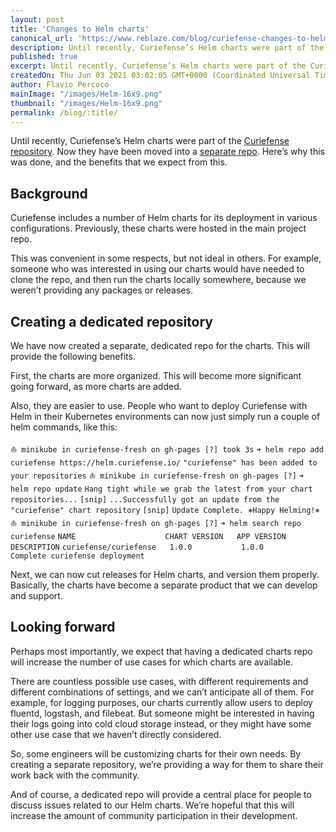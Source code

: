 ```yaml
---
layout: post
title: 'Changes to Helm charts'
canonical_url: 'https://www.reblaze.com/blog/curiefense-changes-to-helm-charts/'
description: Until recently, Curiefense’s Helm charts were part of the Curiefense repository. Now they have been moved into a separate repo. Here’s why this was done, and the benefits that we expect from this.
published: true
excerpt: Until recently, Curiefense’s Helm charts were part of the Curiefense repository. Now they have been moved into a separate repo. Here’s why this was done, and the benefits that we expect from this.
createdOn: Thu Jun 03 2021 03:02:05 GMT+0000 (Coordinated Universal Time)
author: Flavio Percoco
mainImage: "/images/Helm-16x9.png"
thumbnail: "/images/Helm-16x9.png"
permalink: /blog/:title/
---
```

Until recently, Curiefense’s Helm charts were part of the [Curiefense repository][1]. Now they have been moved into a [separate repo][2]. Here’s why this was done, and the benefits that we expect from this.

## Background

Curiefense includes a number of Helm charts for its deployment in various configurations. Previously, these charts were hosted in the main project repo.

This was convenient in some respects, but not ideal in others. For example, someone who was interested in using our charts would have needed to clone the repo, and then run the charts locally somewhere, because we weren’t providing any packages or releases.

## Creating a dedicated repository

We have now created a separate, dedicated repo for the charts. This will provide the following benefits.

First, the charts are more organized. This will become more significant going forward, as more charts are added.

Also, they are easier to use. People who want to deploy Curiefense with Helm in their Kubernetes environments can now just simply run a couple of helm commands, like this:

`⛵ minikube in curiefense-fresh on gh-pages [?] took 3s`
`➜ helm repo add curiefense https://helm.curiefense.io/`
`"curiefense" has been added to your repositories`
`⛵ minikube in curiefense-fresh on gh-pages [?]`
`➜ helm repo update`
`Hang tight while we grab the latest from your chart repositories...`
`[snip]`
`...Successfully got an update from the "curiefense" chart repository`
`[snip]`
`Update Complete. ⎈Happy Helming!⎈`
`⛵ minikube in curiefense-fresh on gh-pages [?]`
`➜ helm search repo curiefense`
`NAME                    CHART VERSION   APP VERSION     DESCRIPTION`
`curiefense/curiefense   1.0.0           1.0.0           Complete curiefense deployment`

Next, we can now cut releases for Helm charts, and version them properly. Basically, the charts have become a separate product that we can develop and support.

## Looking forward

Perhaps most importantly, we expect that having a dedicated charts repo will increase the number of use cases for which charts are available.

There are countless possible use cases, with different requirements and different combinations of settings, and we can’t anticipate all of them. For example, for logging purposes, our charts currently allow users to deploy fluentd, logstash, and filebeat. But someone might be interested in having their logs going into cold cloud storage instead, or they might have some other use case that we haven’t directly considered.

So, some engineers will be customizing charts for their own needs. By creating a separate repository, we’re providing a way for them to share their work back with the community.

And of course, a dedicated repo will provide a central place for people to discuss issues related to our Helm charts. We’re hopeful that this will increase the amount of community participation in their development. 

[1]:	https://github.com/curiefense/curiefense
[2]:	https://github.com/curiefense/curiefense-helm
